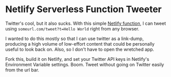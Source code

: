 # Netlify Serverless Function Tweeter

Twitter's cool, but it also sucks. With this simple [Netlify function](https://functions.netlify.com/), I can tweet using `someurl.com/tweet?t=Hello World` right from any browser. 

I wanted to do this mostly so that I can use twitter as a link-dump, producing a high volume of low-effort content that could be personally useful to look back on. Also, so I don't have to open the wretched app.

Fork this, build it on Netlify, and set your Twitter API keys in Netlify's Environment Variable settings. Boom. Tweet without going on Twitter easily from the url bar.